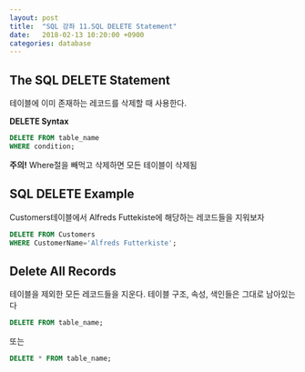 ```yaml
---
layout: post
title:  "SQL 강좌 11.SQL DELETE Statement"
date:   2018-02-13 10:20:00 +0900
categories: database
---
```


## The SQL DELETE Statement

테이블에 이미 존재하는 레코드를 삭제할 때 사용한다.

**DELETE Syntax**

```sql
DELETE FROM table_name
WHERE condition;
```

**주의!** Where절을 빼먹고 삭제하면 모든 테이블이 삭제됨


## SQL DELETE Example

Customers테이블에서 Alfreds Futtekiste에 해당하는 레코드들을 지워보자

```sql
DELETE FROM Customers
WHERE CustomerName='Alfreds Futterkiste';
```

## Delete All Records

테이블을 제외한 모든 레코드들을 지운다. 테이블 구조, 속성, 색인들은 그대로 남아있는다

```sql
DELETE FROM table_name;
```
또는

```sql
DELETE * FROM table_name;
```


